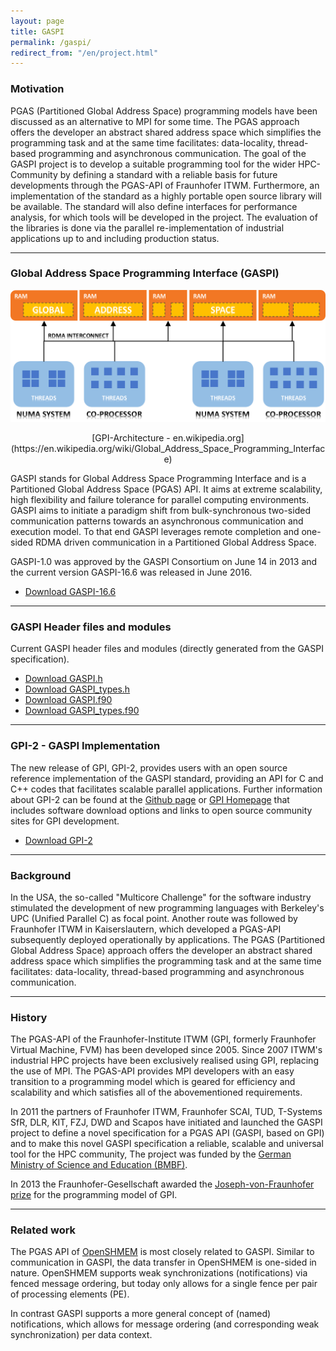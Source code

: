 ```yaml
---
layout: page
title: GASPI
permalink: /gaspi/
redirect_from: "/en/project.html"
---
```


### Motivation

PGAS (Partitioned Global Address Space) programming models have been discussed as an alternative
to MPI for some time. The PGAS approach offers the developer an abstract shared address space which
simplifies the programming task and at the same time facilitates: data-locality, thread-based
programming and asynchronous communication. The goal of the GASPI project is to develop a suitable
programming tool for the wider HPC-Community by defining a standard with a reliable basis for future
developments through the PGAS-API of Fraunhofer ITWM. Furthermore, an implementation of the standard
as a highly portable open source library will be available. The standard will also define interfaces
for performance analysis, for which tools will be developed in the project. The evaluation of the
libraries is done via the parallel re-implementation of industrial applications up to and
including production status.

***

### Global Address Space Programming Interface (GASPI)

![alt text](https://raw.githubusercontent.com/GASPI-Forum/GASPI-Forum.github.io/master/images/gpi_overiew.png "GPI-Architecture - en.wikipedia.org")

<center>[GPI-Architecture - en.wikipedia.org](https://en.wikipedia.org/wiki/Global_Address_Space_Programming_Interface) </center>

GASPI stands for Global Address Space Programming Interface and
is a Partitioned Global Address Space (PGAS) API. It aims at
extreme scalability, high flexibility and failure tolerance for parallel
computing environments. GASPI aims to initiate a paradigm shift from bulk-synchronous two-sided
communication patterns towards an asynchronous communication and
execution model. To that end GASPI leverages remote completion and
one-sided RDMA driven communication in a Partitioned Global Address Space.

GASPI-1.0 was approved by the GASPI Consortium on June 14 in 2013 and
the current version GASPI-16.6 was released in June 2016.

- [Download GASPI-16.6](https://raw.githubusercontent.com/GASPI-Forum/GASPI-Forum.github.io/master/standards/GASPI-16.6.pdf)

***

### GASPI Header files and modules

Current GASPI header files and modules (directly generated from the GASPI specification).

- [Download GASPI.h](https://raw.githubusercontent.com/GASPI-Forum/GASPI-Forum.github.io/master/standards/GASPI.h)
- [Download GASPI_types.h](https://raw.githubusercontent.com/GASPI-Forum/GASPI-Forum.github.io/master/standards/GASPI_types.h)
- [Download GASPI.f90](https://raw.githubusercontent.com/GASPI-Forum/GASPI-Forum.github.io/master/standards/GASPI.f90)
- [Download GASPI_types.f90](https://raw.githubusercontent.com/GASPI-Forum/GASPI-Forum.github.io/master/standards/GASPI_types.f90)

***

### GPI-2 - GASPI Implementation

The new release of GPI, GPI-2, provides users with an open source reference
implementation of the GASPI standard, providing an API for C and C++ codes that facilitates
scalable parallel applications. Further information about GPI-2 can be
found at the [Github page](https://github.com/cc-hpc-itwm/GPI-2) or [GPI Homepage](http://www.gpi-site.com)
that includes software download options and links to open source community sites for GPI development.

- [Download GPI-2](https://github.com/cc-hpc-itwm/GPI-2)

***

### Background

In the USA, the so-called "Multicore Challenge" for the software industry stimulated  the development
of new programming languages with Berkeley's UPC (Unified Parallel C) as focal point.
Another route was followed by Fraunhofer ITWM in Kaiserslautern, which developed a PGAS-API
subsequently deployed operationally by applications.
The PGAS (Partitioned Global Address Space) approach offers the developer an abstract shared
address space which simplifies the programming task and at the same time facilitates: data-locality,
thread-based programming and asynchronous communication.

***

### History

The PGAS-API of the Fraunhofer-Institute ITWM (GPI, formerly Fraunhofer Virtual Machine, FVM)
has been developed since 2005. Since 2007 ITWM's industrial HPC projects have been exclusively
realised using GPI, replacing the use of MPI. The PGAS-API provides MPI developers with an easy
transition to a programming model which is geared for efficiency and scalability and which satisfies
 all of the abovementioned requirements.

In 2011 the partners of Fraunhofer ITWM, Fraunhofer SCAI, TUD, T-Systems SfR, 
DLR, KIT, FZJ, DWD and Scapos have initiated and launched the
GASPI project to define a novel specification for a PGAS API (GASPI, based
on GPI) and to make this novel GASPI specification a reliable, scalable and
universal tool for the HPC community, The project was funded by the 
[German Ministry of Science and Education (BMBF)](https://gauss-allianz.de/de/project/title/GASPI).

In 2013 the Fraunhofer-Gesellschaft awarded the [Joseph-von-Fraunhofer prize](http://www.fraunhofer.de/en/press/research-news/2013/june/programming-model-for-supercomputers-of-the-future.html) for the programming model of GPI.

***

### Related work

The PGAS API of [OpenSHMEM](http://openshmem.org) is most closely related to GASPI. 
Similar to communication in GASPI, the data transfer in OpenSHMEM is one-sided in nature.
OpenSHMEM supports weak synchronizations (notifications) via fenced message ordering,
but today only allows for a single fence per pair of processing elements (PE). 

In contrast GASPI supports a more general concept of (named) notifications, which allows for 
message ordering (and corresponding weak synchronization) per data context.
